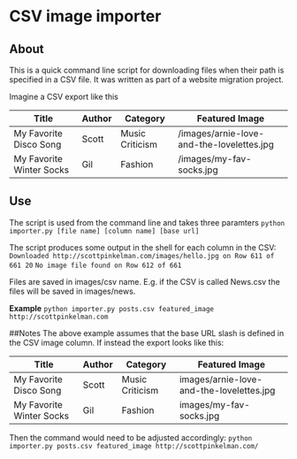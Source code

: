CSV image importer
================  

## About
This is a quick command line script for downloading files when their path is specified in a CSV file. It was written as part of a website migration project. 

Imagine a CSV export like this

Title | Author | Category | Featured Image
--- | --- | --- | ---  
My Favorite Disco Song | Scott | Music Criticism | /images/arnie-love-and-the-lovelettes.jpg
My Favorite Winter Socks | Gil | Fashion | /images/my-fav-socks.jpg

## Use
The script is used from the command line and takes three paramters
`python importer.py [file name] [column name] [base url]`

The script produces some output in the shell for each column in the CSV:
`Downloaded http://scottpinkelman.com/images/hello.jpg on Row 611 of 661
20`
`No image file found on Row 612 of 661`

Files are saved in images/csv name. E.g. if the CSV is called News.csv the files will be saved in images/news.

**Example**
`python importer.py posts.csv featured_image http://scottpinkelman.com`

##Notes
The above example assumes that the base URL slash is defined in the CSV image column. If instead the export looks like this:

Title | Author | Category | Featured Image
--- | --- | --- | ---  
My Favorite Disco Song | Scott | Music Criticism | images/arnie-love-and-the-lovelettes.jpg
My Favorite Winter Socks | Gil | Fashion | images/my-fav-socks.jpg

Then the command would need to be adjusted accordingly:
`python importer.py posts.csv featured_image http://scottpinkelman.com/`